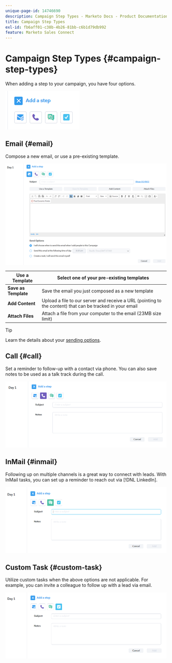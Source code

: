 ```yaml
---
unique-page-id: 14746690
description: Campaign Step Types - Marketo Docs - Product Documentation
title: Campaign Step Types
exl-id: fb6aff01-c38b-4b26-81bb-c6b1d79db992
feature: Marketo Sales Connect
---
```

# Campaign Step Types {#campaign-step-types}

When adding a step to your campaign, you have four options.

![](assets/one-4.png)

## Email {#email}

Compose a new email, or use a pre-existing template.

![](assets/email.png)

| **Use a Template** |Select one of your pre-existing templates |
|---|---|
| **Save as Template** |Save the email you just composed as a new template |
| **Add Content** |Upload a file to our server and receive a URL (pointing to the content) that can be tracked in your email |
| **Attach Files** |Attach a file from your computer to the email (23MB size limit) |

>[!TIP]
>
>Learn the details about your [sending options](/help/marketo/product-docs/marketo-sales-connect/campaigns/understanding-send-options.md).

## Call {#call}

Set a reminder to follow-up with a contact via phone. You can also save notes to be used as a talk track during the call.

![](assets/pic.png)

## InMail {#inmail}

Following up on multiple channels is a great way to connect with leads. With InMail tasks, you can set up a reminder to reach out via [!DNL LinkedIn].

![](assets/inmail.png)

## Custom Task {#custom-task}

Utilize custom tasks when the above options are not applicable. For example, you can invite a colleague to follow up with a lead via email.

![](assets/custom.png)

